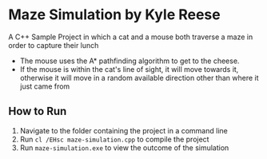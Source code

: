 # Maze Simulation by Kyle Reese

A C++ Sample Project in which a cat and a mouse both traverse a maze in order to capture their lunch

* The mouse uses the A* pathfinding algorithm to get to the cheese.
* If the mouse is within the cat's line of sight, it will move towards it, otherwise it will move in a random available direction other than where it just came from

## How to Run
1. Navigate to the folder containing the project in a command line
2. Run `cl /EHsc maze-simulation.cpp` to compile the project
3. Run `maze-simulation.exe` to view the outcome of the simulation 
